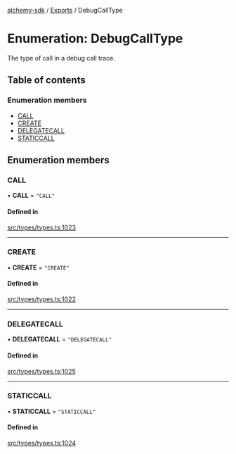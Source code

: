 [alchemy-sdk](../README.md) / [Exports](../modules.md) / DebugCallType

# Enumeration: DebugCallType

The type of call in a debug call trace.

## Table of contents

### Enumeration members

- [CALL](DebugCallType.md#call)
- [CREATE](DebugCallType.md#create)
- [DELEGATECALL](DebugCallType.md#delegatecall)
- [STATICCALL](DebugCallType.md#staticcall)

## Enumeration members

### CALL

• **CALL** = `"CALL"`

#### Defined in

[src/types/types.ts:1023](https://github.com/alchemyplatform/alchemy-sdk-js/blob/1ee40cb2/src/types/types.ts#L1023)

___

### CREATE

• **CREATE** = `"CREATE"`

#### Defined in

[src/types/types.ts:1022](https://github.com/alchemyplatform/alchemy-sdk-js/blob/1ee40cb2/src/types/types.ts#L1022)

___

### DELEGATECALL

• **DELEGATECALL** = `"DELEGATECALL"`

#### Defined in

[src/types/types.ts:1025](https://github.com/alchemyplatform/alchemy-sdk-js/blob/1ee40cb2/src/types/types.ts#L1025)

___

### STATICCALL

• **STATICCALL** = `"STATICCALL"`

#### Defined in

[src/types/types.ts:1024](https://github.com/alchemyplatform/alchemy-sdk-js/blob/1ee40cb2/src/types/types.ts#L1024)
